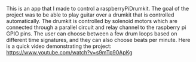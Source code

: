 This is an app that I made to control a raspberryPiDrumkit. The goal of the project was to be able to play guitar over a drumkit that is controlled automatically. The drumkit is controlled by solenoid motors which are connected through a parallel circuit and relay channel to the raspberry pi GPIO pins. The user can choose between a few drum loops based on different time signatures, and they can also choose beats per minute. Here is a quick video demonstrating the project: https://www.youtube.com/watch?v=s9mTp90ApKg
